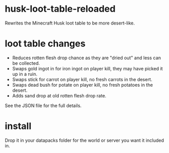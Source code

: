 # husk-loot-table-reloaded
Rewrites the Minecraft Husk loot table to be more desert-like.

# loot table changes
- Reduces rotten flesh drop chance as they are "dried out" and less can be collected.
- Swaps gold ingot in for iron ingot on player kill, they may have picked it up in a ruin.
- Swaps stick for carrot on player kill, no fresh carrots in the desert.
- Swaps dead bush for potate on player kill, no fresh potatoes in the desert.
- Adds sand drop at old rotten flesh drop rate.

See the JSON file for the full details.

# install
Drop it in your datapacks folder for the world or server you want it included in.
